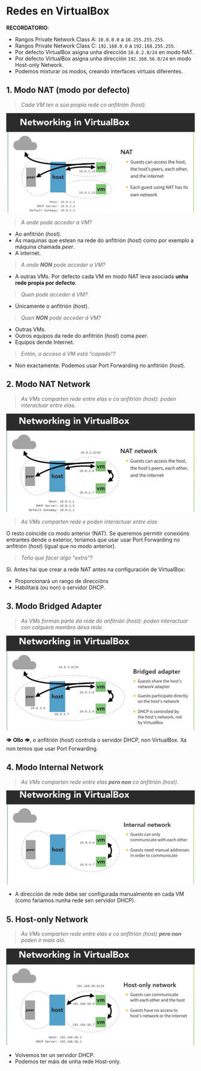 # Redes en VirtualBox

**RECORDATORIO**:

- Rangos Private Network Class A: `10.0.0.0` a `10.255.255.255`.
- Rangos Private Network Class C: `192.168.0.0` a `192.168.255.255`.
- Por defecto VirtualBox asigna unha dirección `10.0.2.0/24` en modo NAT.
- Por defecto VirtualBox asigna unha dirección `192.168.56.0/24` en modo Host-only Network.
- Podemos mixturar os modos, creando interfaces virtuais diferentes.

## 1. Modo NAT (modo por defecto)

> _Cada VM ten a súa propia rede co anfitrión (host)._

![Modo NAT en VirtualBox](./img/1-Networking-in-VirtualBox-NAT.png)

> _A onde pode acceder a VM?_

- Ao anfitrión (_host_).
- Ás maquinas que estean na rede do anfitrión (_host_) como por exemplo a máquina chamada _peer_.
- A internet.

> _A onde **NON** pode acceder a VM?_

- A outras VMs. Por defecto cada VM en modo NAT leva asociada **unha rede propia por defecto**.

> _Quen pode acceder á VM?_

- Únicamente o anfitrión (_host_).

> _Quen **NON** pode acceder á VM?_

- Outras VMs.
- Outros equipos da rede do anfitrión (_host_) coma _peer_.
- Equipos dende Internet.

> _Entón, o acceso á VM está "capado"?_

- Non exactamente. Podemos usar Port Forwarding no anfitrión (_host_).

## 2. Modo NAT Network

> _As VMs comparten rede entre elas e co anfitrión (host): poden interactuar entre elas._

![Modo NAT Network en VirtualBox](./img/2-Networking-in-VirtualBox-NAT-Network.png)

> _As VMs comparten rede e poden interactuar entre elas_

O resto coincide co modo anterior (NAT). Se queremos permitir conexións entrantes dende o exterior, teríamos que usar usar Port Forwarding no anfitrión (_host_) (igual que no modo anterior).

> _Teño que facer algo "extra"?_

Si. Antes hai que crear a rede NAT antes na configuración de VirtualBox:

- Proporcionará un rango de direccións
- Habilitará (ou non) o servidor DHCP.

## 3. Modo Bridged Adapter

> _As VMs forman parte da rede do anfitrión (host): poden interactuar con calquera membro desa rede._

![Modo Bridged Adapter en VirtualBox](./img/3-Networking-in-VirtualBox-Bridged-Adapter.png)

👁 **Ollo** 👁, o anfitrión (_host_) controla o servidor DHCP, non VirtualBox. Xa non temos que usar Port Forwarding.

## 4. Modo Internal Network

> _As VMs comparten rede entre elas **pero non** co anfitrión (host)._

![Modo Internal Network en VirtualBox](./img/4-Networking-in-VirtualBox-Internal-Network.png)

- A dirección de rede debe ser configurada manualmente en cada VM (como fariamos nunha rede sen servidor DHCP).

## 5. Host-only Network

> _As VMs comparten rede entre elas e co anfitrión (host) **pero non** poden ir mais aló._

![Modo Host-only Network en VirtualBox](./img/5-Networking-in-VirtualBox-Host-only-Network.png)

- Volvemos ter un servidor DHCP.
- Podemos ter máis de unha rede Host-only.
